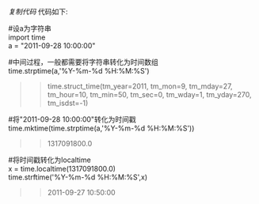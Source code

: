 _复制代码_ 代码如下:

  
#设a为字符串  
import time  
a = "2011-09-28 10:00:00"

#中间过程，一般都需要将字符串转化为时间数组  
time.strptime(a,'%Y-%m-%d %H:%M:%S')  
>>time.struct_time(tm_year=2011, tm_mon=9, tm_mday=27, tm_hour=10, tm_min=50,
tm_sec=0, tm_wday=1, tm_yday=270, tm_isdst=-1)

#将"2011-09-28 10:00:00"转化为时间戳  
time.mktime(time.strptime(a,'%Y-%m-%d %H:%M:%S'))  
>>1317091800.0

#将时间戳转化为localtime  
x = time.localtime(1317091800.0)  
time.strftime('%Y-%m-%d %H:%M:%S',x)  
>>2011-09-27 10:50:00  

